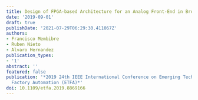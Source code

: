 ```yaml
---
title: Design of FPGA-based Architecture for an Analog Front-End in Broadband PLC
date: '2019-09-01'
draft: true
publishDate: '2021-07-29T06:29:30.411067Z'
authors:
- Francisco Membibre
- Ruben Nieto
- Alvaro Hernandez
publication_types:
- '1'
abstract: ''
featured: false
publication: '*2019 24th IEEE International Conference on Emerging Technologies and
  Factory Automation (ETFA)*'
doi: 10.1109/etfa.2019.8869166
---
```


